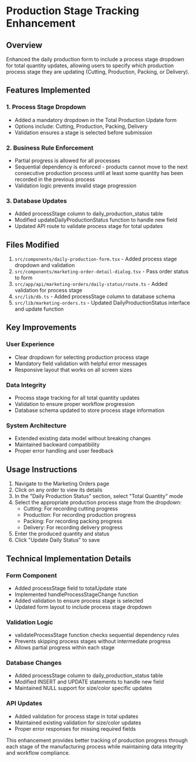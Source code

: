 # Production Stage Tracking Enhancement

## Overview
Enhanced the daily production form to include a process stage dropdown for total quantity updates, allowing users to specify which production process stage they are updating (Cutting, Production, Packing, or Delivery).

## Features Implemented

### 1. Process Stage Dropdown
- Added a mandatory dropdown in the Total Production Update form
- Options include: Cutting, Production, Packing, Delivery
- Validation ensures a stage is selected before submission

### 2. Business Rule Enforcement
- Partial progress is allowed for all processes
- Sequential dependency is enforced - products cannot move to the next consecutive production process until at least some quantity has been recorded in the previous process
- Validation logic prevents invalid stage progression

### 3. Database Updates
- Added processStage column to daily_production_status table
- Modified updateDailyProductionStatus function to handle new field
- Updated API route to validate process stage for total updates

## Files Modified

1. `src/components/daily-production-form.tsx` - Added process stage dropdown and validation
2. `src/components/marketing-order-detail-dialog.tsx` - Pass order status to form
3. `src/app/api/marketing-orders/daily-status/route.ts` - Added validation for process stage
4. `src/lib/db.ts` - Added processStage column to database schema
5. `src/lib/marketing-orders.ts` - Updated DailyProductionStatus interface and update function

## Key Improvements

### User Experience
- Clear dropdown for selecting production process stage
- Mandatory field validation with helpful error messages
- Responsive layout that works on all screen sizes

### Data Integrity
- Process stage tracking for all total quantity updates
- Validation to ensure proper workflow progression
- Database schema updated to store process stage information

### System Architecture
- Extended existing data model without breaking changes
- Maintained backward compatibility
- Proper error handling and user feedback

## Usage Instructions

1. Navigate to the Marketing Orders page
2. Click on any order to view its details
3. In the "Daily Production Status" section, select "Total Quantity" mode
4. Select the appropriate production process stage from the dropdown:
   - Cutting: For recording cutting progress
   - Production: For recording production progress
   - Packing: For recording packing progress
   - Delivery: For recording delivery progress
5. Enter the produced quantity and status
6. Click "Update Daily Status" to save

## Technical Implementation Details

### Form Component
- Added processStage field to totalUpdate state
- Implemented handleProcessStageChange function
- Added validation to ensure process stage is selected
- Updated form layout to include process stage dropdown

### Validation Logic
- validateProcessStage function checks sequential dependency rules
- Prevents skipping process stages without intermediate progress
- Allows partial progress within each stage

### Database Changes
- Added processStage column to daily_production_status table
- Modified INSERT and UPDATE statements to handle new field
- Maintained NULL support for size/color specific updates

### API Updates
- Added validation for process stage in total updates
- Maintained existing validation for size/color updates
- Proper error responses for missing required fields

This enhancement provides better tracking of production progress through each stage of the manufacturing process while maintaining data integrity and workflow compliance.